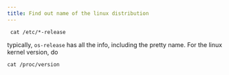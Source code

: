 ```yaml
---
title: Find out name of the linux distribution
---
```

```
 cat /etc/*-release
```
 typically, `os-release` has all the info, including the pretty name.
 For the linux kernel version, do
```
cat /proc/version
```

 
